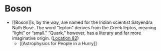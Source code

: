 # Boson

- [[Boson]]s, by the way, are named for the Indian scientist Satyendra Nath Bose. The word “lepton” derives from the Greek leptos, meaning “light” or “small.” “Quark,” however, has a literary and far more imaginative origin. ([Location 82](https://readwise.io/to_kindle?action=open&asin=B01MAWT2MO&location=82))
    - [[Astrophysics for People in a Hurry]]